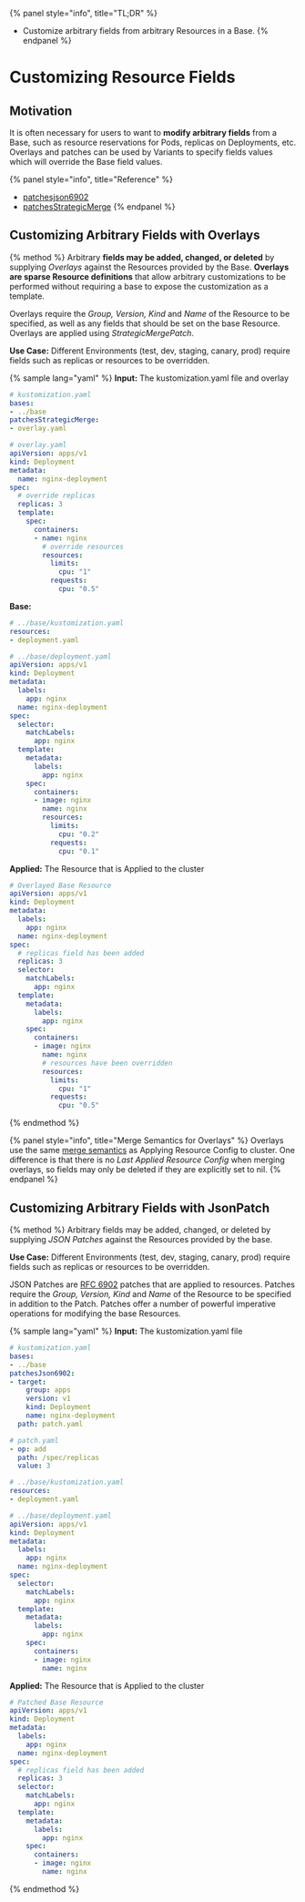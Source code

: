 {% panel style="info", title="TL;DR" %}
- Customize arbitrary fields from arbitrary Resources in a Base.
{% endpanel %}

# Customizing Resource Fields

## Motivation

It is often necessary for users to want to **modify arbitrary fields** from a Base, such
as resource reservations for Pods, replicas on Deployments, etc.  Overlays and patches can
be used by Variants to specify fields values which will override the Base field values.

{% panel style="info", title="Reference" %}
- [patchesjson6902](../reference/kustomize.md#patchesjson6902)
- [patchesStrategicMerge](../reference/kustomize.md#patchesstrategicmerge)
{% endpanel %}

## Customizing Arbitrary Fields with Overlays

{% method %}
Arbitrary **fields may be added, changed, or deleted** by supplying *Overlays* against the
Resources provided by the Base.  **Overlays are sparse Resource definitions** that
allow arbitrary customizations to be performed without requiring a base to expose
the customization as a template.

Overlays require the *Group, Version, Kind* and *Name* of the Resource to be specified, as
well as any fields that should be set on the base Resource.  Overlays are applied using
*StrategicMergePatch*.

**Use Case:** Different Environments (test, dev, staging, canary, prod) require fields such as
replicas or resources to be overridden.

{% sample lang="yaml" %}
**Input:** The kustomization.yaml file and overlay

```yaml
# kustomization.yaml
bases:
- ../base
patchesStrategicMerge:
- overlay.yaml
```

```yaml
# overlay.yaml
apiVersion: apps/v1
kind: Deployment
metadata:
  name: nginx-deployment
spec:
  # override replicas
  replicas: 3
  template:
    spec:
      containers:
      - name: nginx
        # override resources
        resources:
          limits:
            cpu: "1"
          requests:
            cpu: "0.5"
```

**Base:**

```yaml
# ../base/kustomization.yaml
resources:
- deployment.yaml
```

```yaml
# ../base/deployment.yaml
apiVersion: apps/v1
kind: Deployment
metadata:
  labels:
    app: nginx
  name: nginx-deployment
spec:
  selector:
    matchLabels:
      app: nginx
  template:
    metadata:
      labels:
        app: nginx
    spec:
      containers:
      - image: nginx
        name: nginx
        resources:
          limits:
            cpu: "0.2"
          requests:
            cpu: "0.1"
```

**Applied:** The Resource that is Applied to the cluster

```yaml
# Overlayed Base Resource
apiVersion: apps/v1
kind: Deployment
metadata:
  labels:
    app: nginx
  name: nginx-deployment
spec:
  # replicas field has been added
  replicas: 3
  selector:
    matchLabels:
      app: nginx
  template:
    metadata:
      labels:
        app: nginx
    spec:
      containers:
      - image: nginx
        name: nginx
        # resources have been overridden
        resources:
          limits:
            cpu: "1"
          requests:
            cpu: "0.5"
```

{% endmethod %}

{% panel style="info", title="Merge Semantics for Overlays" %}
Overlays use the same [merge semantics](../app_management/field_merge_semantics.md) as Applying Resource Config to cluster.  One difference
is that there is no *Last Applied Resource Config* when merging overlays, so fields may only be deleted
if they are explicitly set to nil.
{% endpanel %}

## Customizing Arbitrary Fields with JsonPatch

{% method %}
Arbitrary fields may be added, changed, or deleted by supplying *JSON Patches* against the
Resources provided by the base.

**Use Case:** Different Environments (test, dev, staging, canary, prod) require fields such as
replicas or resources to be overridden.

JSON Patches are [RFC 6902](https://tools.ietf.org/html/rfc6902) patches that are applied
to resources.  Patches require the *Group, Version, Kind* and *Name* of the Resource to be
specified in addition to the Patch.  Patches offer a number of powerful imperative operations
for modifying the base Resources.

{% sample lang="yaml" %}
**Input:** The kustomization.yaml file

```yaml
# kustomization.yaml
bases:
- ../base
patchesJson6902:
- target:
    group: apps
    version: v1
    kind: Deployment
    name: nginx-deployment
  path: patch.yaml
```

```yaml
# patch.yaml
- op: add
  path: /spec/replicas
  value: 3
```

```yaml
# ../base/kustomization.yaml
resources:
- deployment.yaml
```

```yaml
# ../base/deployment.yaml
apiVersion: apps/v1
kind: Deployment
metadata:
  labels:
    app: nginx
  name: nginx-deployment
spec:
  selector:
    matchLabels:
      app: nginx
  template:
    metadata:
      labels:
        app: nginx
    spec:
      containers:
      - image: nginx
        name: nginx
```

**Applied:** The Resource that is Applied to the cluster

```yaml
# Patched Base Resource
apiVersion: apps/v1
kind: Deployment
metadata:
  labels:
    app: nginx
  name: nginx-deployment
spec:
  # replicas field has been added
  replicas: 3
  selector:
    matchLabels:
      app: nginx
  template:
    metadata:
      labels:
        app: nginx
    spec:
      containers:
      - image: nginx
        name: nginx
```

{% endmethod %}
